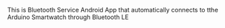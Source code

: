 This is Bluetooth Service Android App that automatically connects to tthe Arduino Smartwatch through Bluetooth LE
